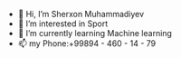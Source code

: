 - 👋 Hi, I’m Sherxon Muhammadiyev
- 👀 I’m interested in Sport
- 🌱 I’m currently learning Machine learning
- 📫 my Phone:+99894 - 460 - 14 - 79


